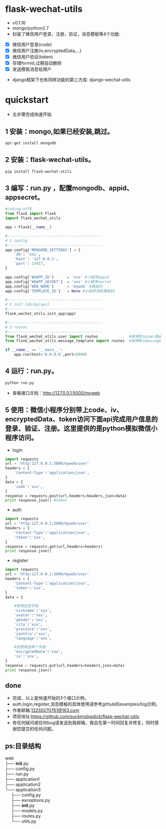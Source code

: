 
flask-wechat-utils
===================
* v0.1.16
* mongo/python2.7
* 封装了微信用户登录，注册，验证，消息模板等4个功能:
- [x] 微信用户登录(code)
- [x] 微信用户注册(iv,encryptedData,...)
- [x] 微信用户验证(token)
- [x] 存储formid,过期自动删除
- [x] 发送模板消息给用户
* django框架下也有同样功能的第三方库: django-wechat-utils




quickstart
===================
* 五步骤完成快速开始

1 安装：mongo,如果已经安装,跳过。
-------------------
```bash
apt-get install mongodb
```

2 安装：flask-wechat-utils。
-------------------
```bash
pip install flask-wechat-utils
```

3 编写：run.py ，配置mongodb、appid、appsecret。
-------------------
```python
#coding:utf8
from flask import Flask
import flask_wechat_utils

app = Flask(__name__)

#-------------------------------------------
# 1 config
#-------------------------------------------
app.config['MONGODB_SETTINGS'] = {
	'db': 'xxx',
	'host': '127.0.0.1',
	'port': 27017,
}

app.config['WXAPP_ID'] 		= 'xxx' #小程序appid
app.config['WXAPP_SECRET'] 	= 'xxx' #小程序secret
app.config['WEB_NAME'] 		= 'myweb' #路由的
app.config['TEMPLATE_ID']	= None #小程序消息模板ID

#-------------------------------------------
# 2 init (db/bp/api)
#-------------------------------------------
flask_wechat_utils.init_app(app)

#-------------------------------------------
# 3 routes
#-------------------------------------------
from flask_wechat_utils.user import routes				#使用默认user路由
from flask_wechat_utils.message_template import routes	#使用默认message_template路由

if __name__ == '__main__':
	app.run(host='0.0.0.0',port=5000)
```

4 运行：run.py。
-------------------
```bash
python run.py
```
* 查看接口文档：http://127.0.0.1:5000/myweb

5 使用：微信小程序分别带上code、iv、encryptedData、token访问下面api完成用户信息的登录、验证、注册。这里提供的是python模拟微信小程序访问。
-------------------
* login
```python
import requests
url = 'http:127.0.0.1:5000/myweb/user'
headers = {
	'Content-Type':'application/json',
}
data = {
	'code':'xxx',
}
response = requests.post(url,headers=headers,json=data)
print response.json() #token
```

* auth
```python
import requests
url = 'http:127.0.0.1:5000/myweb/user'
headers = {
	'Content-Type':'application/json',
	'token':'xxx',
}
response = requests.get(url,headers=headers)
print response.json()
```

* register
```python
import requests
url = 'http:127.0.0.1:5000/myweb/user'
headers = {
	'Content-Type':'application/json',
	'token':'xxx',
}
data = {

	#使用这些字段
	'nickname':'xxx',
	'avatar':'xxx',
	'gender':'xxx',
	'city':'xxx',
	'province':'xxx',
	'country':'xxx',
	'language':'xxx',

	#或使用这两个字段
	'encryptedData':'xxx',
	'iv':'xxx',
}
response = requests.put(url,headers=headers,json=data)
print response.json()
```

done
-------------------
* 完成，以上是快速开始的3个接口示例。
* auth,login,register,消息模板的具体使用请参考github的examples/big示例。
* 作者邮箱:13250270761@163.com
* 项目地址:https://github.com/suckmybigdick/flask-wechat-utils
* 有任何疑问或任何bug请发送到我邮箱，我会在第一时间回复并修复，同时感谢您提交的任何问题。

ps:目录结构
-------------------

web  
├── __init__.py  
├── config.py  
├── run.py  
├── application1  
├── application2  
└── application3  
     ├── config.py  
     ├── exceptions.py  
     ├── __init__.py  
     ├── models.py  
     ├── routes.py  
     └── utils.py  
